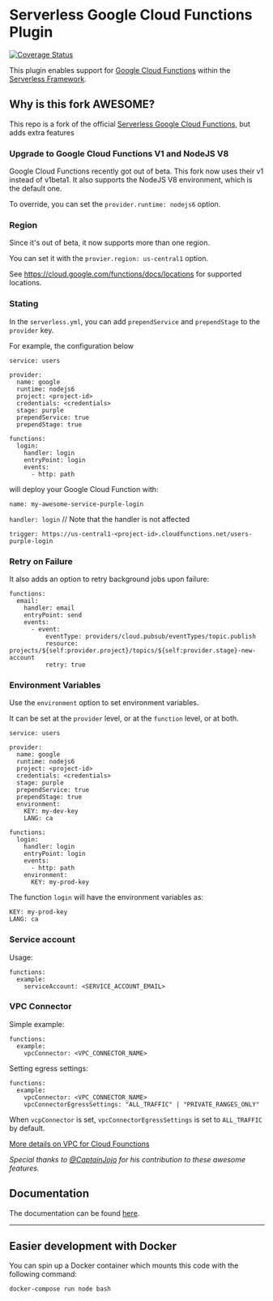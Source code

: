 # Serverless Google Cloud Functions Plugin

[![Coverage Status](https://coveralls.io/repos/github/serverless/serverless-google-cloudfunctions/badge.svg?branch=master)](https://coveralls.io/github/serverless/serverless-google-cloudfunctions?branch=master)

This plugin enables support for [Google Cloud Functions](https://cloud.google.com/functions/) within the [Serverless Framework](https://github.com/serverless/serverless).


## Why is this fork AWESOME?

This repo is a fork of the official [Serverless Google Cloud Functions](https://github.com/serverless/serverless-google-cloudfunctions),
but adds extra features

### Upgrade to Google Cloud Functions V1 and NodeJS V8

Google Cloud Functions recently got out of beta. This fork now uses their v1 instead of v1beta1.
It also supports the NodeJS V8 environment, which is the default one.

To override, you can set the `provider.runtime: nodejs6` option.

### Region

Since it's out of beta, it now supports more than one region.

You can set it with the `provier.region: us-central1` option.

See https://cloud.google.com/functions/docs/locations for supported locations.

### Stating

In the `serverless.yml`, you can add `prependService` and `prependStage` to the `provider` key.

For example, the configuration below

```
service: users

provider:
  name: google
  runtime: nodejs6
  project: <project-id>
  credentials: <credentials>
  stage: purple
  prependService: true
  prependStage: true

functions:
  login:
    handler: login
    entryPoint: login
    events:
      - http: path
```

will deploy your Google Cloud Function with:

`name: my-awesome-service-purple-login`

`handler: login` // Note that the handler is not affected

`trigger: https://us-central1-<project-id>.cloudfunctions.net/users-purple-login `

### Retry on Failure

It also adds an option to retry background jobs upon failure:
```
functions:
  email:
    handler: email
    entryPoint: send
    events:
      - event:
          eventType: providers/cloud.pubsub/eventTypes/topic.publish
          resource: projects/${self:provider.project}/topics/${self:provider.stage}-new-account
          retry: true
```

### Environment Variables

Use the `environment` option to set environment variables.

It can be set at the `provider` level, or at the `function` level, or at both.


```
service: users

provider:
  name: google
  runtime: nodejs6
  project: <project-id>
  credentials: <credentials>
  stage: purple
  prependService: true
  prependStage: true
  environment:
    KEY: my-dev-key
    LANG: ca

functions:
  login:
    handler: login
    entryPoint: login
    events:
      - http: path
    environment:
      KEY: my-prod-key
```


The function `login` will have the environment variables as:

```
KEY: my-prod-key
LANG: ca
```

### Service account
Usage:
```
functions:
  example:
    serviceAccount: <SERVICE_ACCOUNT_EMAIL>
```

### VPC Connector
Simple example:
```
functions:
  example:
    vpcConnector: <VPC_CONNECTOR_NAME>
```

Setting egress settings:
```
functions:
  example:
    vpcConnector: <VPC_CONNECTOR_NAME>
    vpcConnectorEgressSettings: "ALL_TRAFFIC" | "PRIVATE_RANGES_ONLY"
```

When `vcpConnector` is set, `vpcConnectorEgressSettings` is set to `ALL_TRAFFIC` by default.

[More details on VPC for Cloud Founctions](https://cloud.google.com/functions/docs/networking/connecting-vpc)




*Special thanks to [@CaptainJojo](https://github.com/CaptainJojo) for his contribution to these awesome features.*

## Documentation

The documentation can be found [here](https://serverless.com/framework/docs/providers/google).

---

## Easier development with Docker

You can spin up a Docker container which mounts this code with the following command:

```bash
docker-compose run node bash
```
